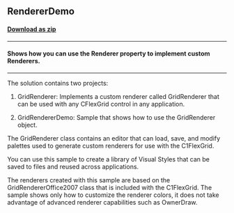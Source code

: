 ## RendererDemo
#### [Download as zip](https://minhaskamal.github.io/DownGit/#/home?url=https://github.com/GrapeCity/ComponentOne-WinForms-Samples/tree/master/NetFramework\FlexGrid\CS\GridRenderer\GridRenderer)
____
#### Shows how you can use the Renderer property to implement custom Renderers.
____
The solution contains two projects: 

1) GridRenderer: Implements a custom renderer called GridRenderer that can be used with any CFlexGrid control in any application. 

2) GridRendererDemo: Sample that shows how to use the GridRenderer object. 

The GridRenderer class contains an editor that can load, save, and modify palettes used to generate custom renderers for use with the C1FlexGrid. 

You can use this sample to create a library of Visual Styles that can be saved to files and reused across applications. 

The renderers created with this sample are based on the GridRendererOffice2007 class that is included with the C1FlexGrid. The sample shows only how to customize the renderer colors, it does not take advantage of advanced renderer capabilities such as OwnerDraw. 